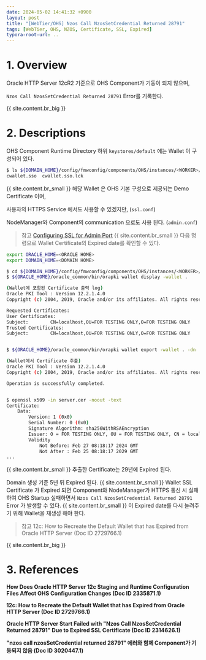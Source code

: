 ```yaml
---
date: 2024-05-02 14:41:32 +0900
layout: post
title: "[WebTier/OHS] Nzos Call NzosSetCredential Returned 28791"
tags: [WebTier, OHS, NZOS, Certificate, SSL, Expired]
typora-root-url: ..
---
```


# 1. Overview
Oracle HTTP Server 12cR2 기준으로 OHS Component가 기동이 되지 않으며,

`Nzos Call NzosSetCredential Returned 28791` Error를 기록한다.

{{ site.content.br_big }}


# 2. Descriptions
OHS Component Runtime Directory 하위 `keystores/default` 에는 Wallet 이 구성되어 있다.

```sh
$ ls ${DOMAIN_HOME}/config/fmwconfig/components/OHS/instances/<WORKER>/keystores/default
cwallet.sso  cwallet.sso.lck
```
{{ site.content.br_small }}
해당 Wallet 은 OHS 기본 구성으로 제공되는 Demo Certificate 이며,

사용자의 HTTPS Service 에서도 사용할 수 있겠지만, (`ssl.conf`)

NodeManager와 Component의 communication 으로도 사용 된다. (`admin.conf`)

>  참고 [Configuring SSL for Admin Port](https://docs.oracle.com/en/middleware/fusion-middleware/web-tier/12.2.1.4/administer-ohs/getstart.html#GUID-24E159D9-E7E3-43B5-A4B6-0B29D2B00020)
{{ site.content.br_small }}
다음 명령으로 Wallet Certificate의 Expired date를 확인할 수 있다.

```sh
export ORACLE_HOME=<ORACLE HOME>
export DOMAIN_HOME=<DOMAIN HOME>

$ cd ${DOMAIN_HOME}/config/fmwconfig/components/OHS/instances/<WORKER>/keystores/default
$ ${ORACLE_HOME}/oracle_common/bin/orapki wallet display -wallet .

(Wallet에 포함된 Certificate 출력 log)
Oracle PKI Tool : Version 12.2.1.4.0
Copyright (c) 2004, 2019, Oracle and/or its affiliates. All rights reserved.

Requested Certificates:
User Certificates:
Subject:        CN=localhost,OU=FOR TESTING ONLY,O=FOR TESTING ONLY
Trusted Certificates:
Subject:        CN=localhost,OU=FOR TESTING ONLY,O=FOR TESTING ONLY


$ ${ORACLE_HOME}/oracle_common/bin/orapki wallet export -wallet . -dn 'CN=localhost,OU=FOR TESTING ONLY,O=FOR TESTING ONLY' -cert server.cer

(Wallet에서 Certificate 추출)
Oracle PKI Tool : Version 12.2.1.4.0
Copyright (c) 2004, 2019, Oracle and/or its affiliates. All rights reserved.

Operation is successfully completed.


$ openssl x509 -in server.cer -noout -text
Certificate:
    Data:
        Version: 1 (0x0)
        Serial Number: 0 (0x0)
        Signature Algorithm: sha256WithRSAEncryption
        Issuer: O = FOR TESTING ONLY, OU = FOR TESTING ONLY, CN = localhost
        Validity
            Not Before: Feb 27 08:18:17 2024 GMT
            Not After : Feb 25 08:18:17 2029 GMT
...

```
{{ site.content.br_small }}
추출한 Certificate는 29년에 Expired 된다.

Domain 생성 기준 5년 뒤 Expired 된다.
{{ site.content.br_small }}
Wallet SSL Certificate 가 Expired 되면 Component와 NodeManager가 HTTPS 통신 시 실패하여 OHS Startup 실패하면서 `Nzos Call NzosSetCredential Returned 28791` Error 가 발생할 수 있다.
{{ site.content.br_small }}
이 Expired date를 다시 늘려주기 위해 Wallet을 재생성 해야 한다.

> 참고 12c: How to Recreate the Default Wallet that has Expired from Oracle HTTP Server (Doc ID 2729766.1)

{{ site.content.br_big }}


# 3. References

**How Does Oracle HTTP Server 12c Staging and Runtime Configuration Files Affect OHS Configuration Changes (Doc ID 2335871.1)**

**12c: How to Recreate the Default Wallet that has Expired from Oracle HTTP Server (Doc ID 2729766.1)**

**Oracle HTTP Server Start Failed with "Nzos Call NzosSetCredential Returned 28791" Due to Expired SSL Certificate (Doc ID 2314626.1)**

**"nzos call nzosSetCredential returned 28791" 에러와 함께 Component가 기동되지 않음 (Doc ID 3020447.1)**
